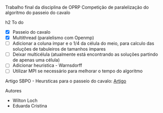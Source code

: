 

Trabalho final da disciplina de OPRP
Competição de paralelização do algoritmo do passeio do cavalo

h2 To do

- [x] Passeio do cavalo 
- [x] Multithread (paralelismo com Openmp)
- [ ] Adicionar a coluna ímpar e o 1/4 da célula do meio, para calculo das soluções de tabuleiros de tamanhos ímpares
- [ ] Deixar multicélula (atualmente está encontrando as soluções partindo de apenas uma célula)
- [ ] Adicionar heuristica - Warnsdorff
- [ ] Utilizar MPI se necessário para melhorar o tempo do algoritmo

Artigo SBPO - Heursticas para o passeio do cavalo: [Artigo](http://vigusmao.github.io/manuscripts/knightstour-SBPO.pdf)

Autores
* Wilton Loch 
* Eduarda Cristina 
